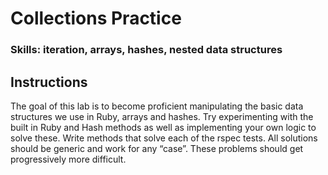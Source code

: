 Collections Practice
====================

### Skills: iteration, arrays, hashes, nested data structures

Instructions
------------

The goal of this lab is to become proficient manipulating the basic data structures we use in Ruby, arrays and hashes. Try experimenting with the built in Ruby and Hash methods as well as implementing your own logic to solve these. Write methods that solve each of the rspec tests. All solutions should be generic and work for any “case”. These problems should get progressively more difficult.
